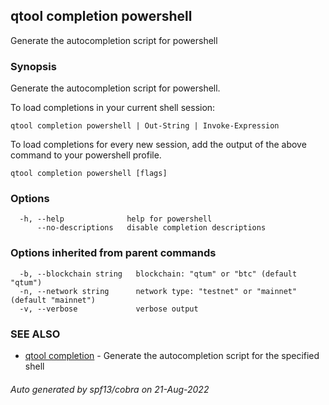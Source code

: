 ## qtool completion powershell

Generate the autocompletion script for powershell

### Synopsis

Generate the autocompletion script for powershell.

To load completions in your current shell session:

	qtool completion powershell | Out-String | Invoke-Expression

To load completions for every new session, add the output of the above command
to your powershell profile.


```
qtool completion powershell [flags]
```

### Options

```
  -h, --help              help for powershell
      --no-descriptions   disable completion descriptions
```

### Options inherited from parent commands

```
  -b, --blockchain string   blockchain: "qtum" or "btc" (default "qtum")
  -n, --network string      network type: "testnet" or "mainnet" (default "mainnet")
  -v, --verbose             verbose output
```

### SEE ALSO

* [qtool completion](qtool_completion.md)	 - Generate the autocompletion script for the specified shell

###### Auto generated by spf13/cobra on 21-Aug-2022
